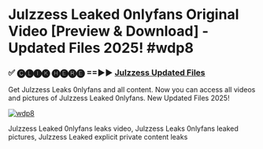 # Julzzess Leaked 0nlyfans Original Video [Preview & Download] - Updated Files 2025! #wdp8

<h3>✅ 🅒🅛🅘🅚 🅗🅔🅡🅔 ==►► <a href="https://mediafile.pages.dev?q=Julzzess&ref=B5R" rel="nofollow">Julzzess Updated Files</a></h3>

Get Julzzess Leaks 0nlyfans and all content. Now you can access all videos and pictures of Julzzess Leaked 0nlyfans. New Updated Files 2025!

[![wdp8](https://github.com/user-attachments/assets/f5210949-1d50-4880-9bd9-f37c6975c838)](https://mediafile.pages.dev?q=Julzzess&ref=B5R)

Julzzess Leaked 0nlyfans leaks video, Julzzess Leaks 0nlyfans leaked pictures, Julzzess Leaked explicit private content leaks